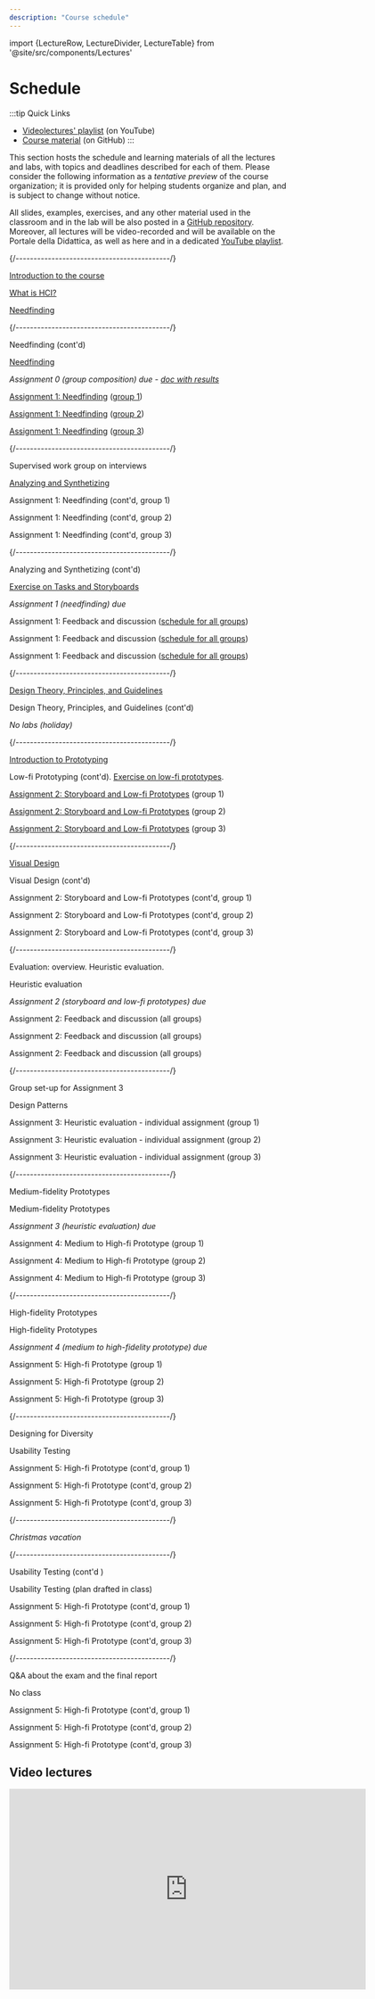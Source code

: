 ```yaml
---
description: "Course schedule"
---
```


import {LectureRow, LectureDivider, LectureTable} from '@site/src/components/Lectures'


# Schedule

:::tip Quick Links
* [Videolectures' playlist](https://www.youtube.com/playlist?list=PLs7DWGc_wmwRwGT5u9W9TKenphrJKtDss) (on YouTube)
* [Course material](https://github.com/polito-hci-2023/materials) (on GitHub)
:::

This section hosts the schedule and learning materials of all the lectures and labs, with topics and deadlines described for each of them. Please consider the following information as a _tentative preview_ of the course organization; it is provided only for helping students organize and plan, and is subject to change without notice.

All slides, examples, exercises, and any other material used in the classroom and in the lab will be also posted in a [GitHub repository](https://github.com/polito-hci-2023/materials). Moreover, all lectures will be video-recorded and will be available on the Portale della Didattica, as well as here and in a dedicated [YouTube playlist](https://www.youtube.com/playlist?list=PLs7DWGc_wmwRwGT5u9W9TKenphrJKtDss).

<LectureTable defaultTeacher="Luigi De Russis" defaultType="Lecture" showMaterial={false} language='EN'>

<LectureDivider topic='Week 01'/>{/*-------------------------------------------*/}

<LectureRow
    date="02/10/2023" time="14:30-16:00"
    video="https://youtu.be/S6_VuAk8taA"
    >
    <a href="https://polito-hci-2023.github.io/materials/slides/00-intro.pdf" title="Course introduction slides in PDF">Introduction to the course</a>
</LectureRow>

<LectureRow 
    date="03/10/2023" time="17:30-19:00"
    video="https://youtu.be/wWwFxNahoTA"
    >
    <a href="https://polito-hci-2023.github.io/materials/slides/01-whatisHCI.pdf" title="Slides on introduction to HCI in PDF">What is HCI?</a>
</LectureRow>

<LectureRow
    date="04/10/2023" time="13:00-14:30"
    video="https://youtu.be/9_OdwSfnElM"
    >
    <a href="https://polito-hci-2023.github.io/materials/slides/02-needfinding.pdf" title="Needfinding slides in PDF">Needfinding</a>
</LectureRow>

<LectureDivider topic='Week 02'/>{/*-------------------------------------------*/}

<LectureRow
    date="09/10/2023" time="14:30-16:00"
    video="https://youtu.be/wu4ASikBZZ8"
    >
    Needfinding (cont'd)
</LectureRow>

<LectureRow 
    date="10/10/2023" time="17:30-19:00" type="Exercise"
    video="https://youtu.be/uynZynu7EKE"
    >
    <a href="https://polito-hci-2023.github.io/materials/slides/02b-needfinding-exercise.pdf" title="Exercise on needfinding">Needfinding</a>
</LectureRow>

<LectureRow variant='success'
    date="10/10/2023" time="EOD" type="" teacher=""
    >
    <em>Assignment 0 (group composition) due - <a href="https://docs.google.com/spreadsheets/d/1onS_mR75WWrs4NwDaIapE9KAfhRxd1jm8KXIem5h_nY" title="Groups-Themes match">doc with results</a></em>
</LectureRow>

<LectureRow 
    date="11/10/2023" time="13:00-14:30" type="Lab" teacher="Alberto Monge Roffarello"
    >
    <a href="https://polito-hci-2023.github.io/materials/assignments/A1-needfinding.pdf" title="First assignment">Assignment 1: Needfinding</a> (<a href="https://docs.google.com/spreadsheets/d/1onS_mR75WWrs4NwDaIapE9KAfhRxd1jm8KXIem5h_nY" title="Groups-Themes match">group 1</a>)
</LectureRow>

<LectureRow 
    date="11/10/2023" time="14:30-16:00" type="Lab" 
    >
    <a href="https://polito-hci-2023.github.io/materials/assignments/A1-needfinding.pdf" title="First assignment">Assignment 1: Needfinding</a> (<a href="https://docs.google.com/spreadsheets/d/1onS_mR75WWrs4NwDaIapE9KAfhRxd1jm8KXIem5h_nY" title="Groups-Themes match">group 2</a>)
</LectureRow>

<LectureRow 
    date="11/10/2023" time="16:00-17:30" type="Lab" teacher="Tommaso Calò"
    >
    <a href="https://polito-hci-2023.github.io/materials/assignments/A1-needfinding.pdf" title="First assignment">Assignment 1: Needfinding</a> (<a href="https://docs.google.com/spreadsheets/d/1onS_mR75WWrs4NwDaIapE9KAfhRxd1jm8KXIem5h_nY" title="Groups-Themes match">group 3</a>)
</LectureRow>

<LectureDivider topic='Week 03'/>{/*-------------------------------------------*/}

<LectureRow
    date="16/10/2023" time="14:30-16:00" type="Exercise"
    >
    Supervised work group on interviews
</LectureRow>

<LectureRow 
    date="17/10/2023" time="17:30-19:00"
    video="https://youtu.be/FAj3r1CTtkI"
    >
    <a href="https://polito-hci-2023.github.io/materials/slides/03-analyzing.pdf" title="Task analysis, scenarios, and storyboards (PDF)">Analyzing and Synthetizing</a>
</LectureRow>

<LectureRow 
    date="18/10/2023" time="13:00-14:30" type="Lab" teacher="Alberto Monge Roffarello"
    >
    Assignment 1: Needfinding (cont'd, group 1)
</LectureRow>

<LectureRow 
    date="18/10/2023" time="14:30-16:00" type="Lab" teacher="Alberto Monge Roffarello"
    >
    Assignment 1: Needfinding (cont'd, group 2)
</LectureRow>

<LectureRow 
    date="18/10/2023" time="16:00-17:30" type="Lab" teacher="Tommaso Calò"
    >
    Assignment 1: Needfinding (cont'd, group 3)
</LectureRow>

<LectureDivider topic='Week 04'/>{/*-------------------------------------------*/}

<LectureRow
    date="23/10/2023" time="14:30-16:00"
    video="https://youtu.be/vpZgjmfiSPQ"
    >
    Analyzing and Synthetizing (cont'd)
</LectureRow>

<LectureRow 
    date="24/10/2023" time="17:30-19:00" type="Exercise"
    video="https://youtu.be/OsPlTPsB2Oo"
    >
    <a href="https://polito-hci-2023.github.io/materials/slides/03b-analyzing-exercise.pdf" title="Exercise on tasks and storyboards (PDF)">Exercise on Tasks and Storyboards</a>
</LectureRow>

<LectureRow variant="success" date="24/10/2023" time="EOD" teacher="" type="">
    <em>Assignment 1 (needfinding) due</em>
</LectureRow>

<LectureRow 
    date="25/10/2023" time="13:00-14:30" type="Lab" teacher="All"
    >
    Assignment 1: Feedback and discussion (<a href="https://docs.google.com/spreadsheets/d/1NngPG8eniNBA2pFE4qbOaYt1zSBjm6HF8UrwcEfHo_w" title="Schedule for the feedback session">schedule for all groups</a>)
</LectureRow>

<LectureRow 
    date="25/10/2023" time="14:30-16:00" type="Lab" teacher="All"
    >
    Assignment 1: Feedback and discussion (<a href="https://docs.google.com/spreadsheets/d/1NngPG8eniNBA2pFE4qbOaYt1zSBjm6HF8UrwcEfHo_w" title="Schedule for the feedback session">schedule for all groups</a>)
</LectureRow>

<LectureRow 
    date="25/10/2023" time="16:00-17:30" type="Lab" teacher="All"
    >
    Assignment 1: Feedback and discussion (<a href="https://docs.google.com/spreadsheets/d/1NngPG8eniNBA2pFE4qbOaYt1zSBjm6HF8UrwcEfHo_w" title="Schedule for the feedback session">schedule for all groups</a>)
</LectureRow>

<LectureDivider topic='Week 05'/>{/*-------------------------------------------*/}

<LectureRow
    date="30/10/2023" time="14:30-16:00"
    video="https://youtu.be/q92i5Z-uiuI"
    >
    <a href="https://polito-hci-2023.github.io/materials/slides/04-design-principles.pdf" title="Design theories, principles, and guidelines (PDF)">Design Theory, Principles, and Guidelines</a>
</LectureRow>

<LectureRow 
    date="31/10/2023" time="17:30-19:00"
    video="https://youtu.be/X01UHPrYTAs"
    >
    Design Theory, Principles, and Guidelines (cont'd)
</LectureRow>

<LectureRow date="01/11/2023" variant="warning" type="" teacher=""
    >
    <em>No labs (holiday)</em>
</LectureRow>

<LectureDivider topic='Week 06'/>{/*-------------------------------------------*/}

<LectureRow
    date="06/11/2023" time="14:30-16:00"
    video="https://youtu.be/Fp8LKOxVI5s"
    >
    <a href="https://polito-hci-2023.github.io/materials/slides/05-low-fi-prototypes.pdf" title="Prototyping">Introduction to Prototyping</a>
</LectureRow>

<LectureRow 
    date="07/11/2023" time="17:30-19:00" type="Exercise"
    video="https://youtu.be/8ZqCF5ud4z4"
    >
    Low-fi Prototyping (cont'd). <a href="https://polito-hci-2023.github.io/materials/slides/05b-low-fi-prototypes-exercise.pdf" title="Critique of low-fi prototypes">Exercise on low-fi prototypes</a>.
</LectureRow>

<LectureRow 
    date="08/11/2023" time="13:00-14:30" type="Lab" teacher="Alberto Monge Roffarello"
    >
    <a href="https://polito-hci-2023.github.io/materials/assignments/A2-storyboard-paper-prototypes.pdf" title="Second assignment">Assignment 2: Storyboard and Low-fi Prototypes</a> (group 1)
</LectureRow>

<LectureRow 
    date="08/11/2023" time="14:30-16:00" type="Lab" teacher="Luigi De Russis"
    >
    <a href="https://polito-hci-2023.github.io/materials/assignments/A2-storyboard-paper-prototypes.pdf" title="Second assignment">Assignment 2: Storyboard and Low-fi Prototypes</a> (group 2)
</LectureRow>

<LectureRow 
    date="08/11/2023" time="16:00-17:30" type="Lab" teacher="Tommaso Calò"
    >
    <a href="https://polito-hci-2023.github.io/materials/assignments/A2-storyboard-paper-prototypes.pdf" title="Second assignment">Assignment 2: Storyboard and Low-fi Prototypes</a> (group 3)
</LectureRow>

<LectureDivider topic='Week 07'/>{/*-------------------------------------------*/}

<LectureRow
    date="13/11/2023" time="14:30-16:00"
    video="https://youtu.be/R5C_xz_lZtA"
    >
    <a href="https://polito-hci-2023.github.io/materials/slides/06-visualdesign.pdf" title="Visual design and navigation">Visual Design</a>
</LectureRow>

<LectureRow 
    date="14/11/2023" time="17:30-19:00"
    video="https://youtu.be/JrBcXjsqmmo"
    >
    Visual Design (cont'd)
</LectureRow>

<LectureRow 
    date="15/11/2023" time="13:00-14:30" type="Lab" teacher="Alberto Monge Roffarello"
    >
    Assignment 2: Storyboard and Low-fi Prototypes (cont'd, group 1)
</LectureRow>

<LectureRow 
    date="15/11/2023" time="14:30-16:00" type="Lab" teacher="Luigi De Russis"
    >
    Assignment 2: Storyboard and Low-fi Prototypes (cont'd, group 2)
</LectureRow>

<LectureRow 
    date="15/11/2023" time="16:00-17:30" type="Lab" teacher="Tommaso Calò"
    >
    Assignment 2: Storyboard and Low-fi Prototypes (cont'd, group 3)
</LectureRow>

<LectureDivider topic='Week 08'/>{/*-------------------------------------------*/}

<LectureRow
    date="20/11/2023" time="14:30-16:00" teacher="Alberto Monge Roffarello"
    >
    Evaluation: overview. Heuristic evaluation.
</LectureRow>

<LectureRow 
    date="21/11/2023" time="17:30-19:00" type="Exercise" teacher="Alberto Monge Roffarello"
    >
    Heuristic evaluation
</LectureRow>

<LectureRow variant="success" date="21/11/2023" time="EOD" teacher="" type="">
    <em>Assignment 2 (storyboard and low-fi prototypes) due</em>
</LectureRow>

<LectureRow 
    date="22/11/2023" time="13:00-14:30" type="Lab" teacher="All"
    >
    Assignment 2: Feedback and discussion (all groups)
</LectureRow>

<LectureRow 
    date="22/11/2023" time="14:30-16:00" type="Lab" teacher="All"
    >
    Assignment 2: Feedback and discussion (all groups)
</LectureRow>

<LectureRow 
    date="22/11/2023" time="16:00-17:30" type="Lab" teacher="All"
    >
    Assignment 2: Feedback and discussion (all groups)
</LectureRow>

<LectureDivider topic='Week 09'/>{/*-------------------------------------------*/}

<LectureRow
    date="27/11/2023" time="14:30-16:00" type="Exercise" teacher="Alberto Monge Roffarello"
    >
    Group set-up for Assignment 3
</LectureRow>

<LectureRow 
    date="28/11/2023" time="17:30-19:00" teacher="Alberto Monge Roffarello"
    >
    Design Patterns
</LectureRow>

<LectureRow 
    date="29/11/2023" time="13:00-14:30" type="Lab" teacher="Alberto Monge Roffarello"
    >
    Assignment 3: Heuristic evaluation - individual assignment (group 1)
</LectureRow>

<LectureRow 
    date="29/11/2023" time="14:30-16:00" type="Lab" teacher="Alberto Monge Roffarello"
    >
    Assignment 3: Heuristic evaluation - individual assignment (group 2)
</LectureRow>

<LectureRow 
    date="29/11/2023" time="16:00-17:30" type="Lab" teacher="Tommaso Calò"
    >
    Assignment 3: Heuristic evaluation - individual assignment (group 3)
</LectureRow>

<LectureDivider topic='Week 10'/>{/*-------------------------------------------*/}

<LectureRow
    date="04/12/2023" time="14:30-16:00" teacher="Alberto Monge Roffarello"
    >
    Medium-fidelity Prototypes
</LectureRow>

<LectureRow 
    date="05/12/2023" time="17:30-19:00" type="Exercise" teacher="Alberto Monge Roffarello"
    >
    Medium-fidelity Prototypes
</LectureRow>

<LectureRow variant="success" date="05/12/2023" time="EOD" teacher="" type="">
    <em>Assignment 3 (heuristic evaluation) due</em>
</LectureRow>

<LectureRow 
    date="06/12/2023" time="13:00-14:30" type="Lab" teacher="Alberto Monge Roffarello"
    >
    Assignment 4: Medium to High-fi Prototype (group 1)
</LectureRow>

<LectureRow 
    date="06/12/2023" time="14:30-16:00" type="Lab" teacher="Tommaso Calò"
    >
    Assignment 4: Medium to High-fi Prototype (group 2)
</LectureRow>

<LectureRow 
    date="06/12/2023" time="16:00-17:30" type="Lab" teacher="Tommaso Calò"
    >
    Assignment 4: Medium to High-fi Prototype (group 3)
</LectureRow>

<LectureDivider topic='Week 11'/>{/*-------------------------------------------*/}

<LectureRow
    date="11/12/2023" time="14:30-16:00"
    >
    High-fidelity Prototypes
</LectureRow>

<LectureRow 
    date="12/12/2023" time="17:30-19:00" type="Exercise"
    >
    High-fidelity Prototypes
</LectureRow>

<LectureRow variant="success" date="12/12/2023" time="EOD" teacher="" type="">
    <em>Assignment 4 (medium to high-fidelity prototype) due</em>
</LectureRow>

<LectureRow 
    date="13/12/2023" time="13:00-14:30" type="Lab" teacher="Alberto Monge Roffarello"
    >
    Assignment 5: High-fi Prototype (group 1)
</LectureRow>

<LectureRow 
    date="13/12/2023" time="14:30-16:00" type="Lab"
    >
    Assignment 5: High-fi Prototype (group 2)
</LectureRow>

<LectureRow 
    date="13/12/2023" time="16:00-17:30" type="Lab" teacher="Tommaso Calò"
    >
    Assignment 5: High-fi Prototype (group 3)
</LectureRow>

<LectureDivider topic='Week 12'/>{/*-------------------------------------------*/}

<LectureRow
    date="18/12/2023" time="14:30-16:00"
    >
    Designing for Diversity
</LectureRow>

<LectureRow 
    date="19/12/2023" time="17:30-19:00"
    >
    Usability Testing
</LectureRow>

<LectureRow 
    date="20/12/2023" time="13:00-14:30" type="Lab" teacher="Alberto Monge Roffarello"
    >
    Assignment 5: High-fi Prototype (cont'd, group 1)
</LectureRow>

<LectureRow 
    date="20/12/2023" time="14:30-16:00" type="Lab"
    >
    Assignment 5: High-fi Prototype (cont'd, group 2)
</LectureRow>

<LectureRow 
    date="20/12/2023" time="16:00-17:30" type="Lab" teacher="Tommaso Calò"
    >
    Assignment 5: High-fi Prototype (cont'd, group 3)
</LectureRow>

<LectureDivider />{/*-------------------------------------------*/}

<LectureRow variant="warning" teacher="" type="">
    <em>Christmas vacation</em>
</LectureRow>

<LectureDivider topic='Week 13'/>{/*-------------------------------------------*/}

<LectureRow
    date="08/01/2024" time="14:30-16:00"
    >
    Usability Testing (cont'd )
</LectureRow>

<LectureRow 
    date="09/01/2024" time="17:30-19:00" type="Exercise"
    >
    Usability Testing (plan drafted in class)
</LectureRow>

<LectureRow 
    date="10/01/2024" time="13:00-14:30" type="Lab" teacher="Alberto Monge Roffarello"
    >
    Assignment 5: High-fi Prototype (cont'd, group 1)
</LectureRow>

<LectureRow 
    date="10/01/2024" time="14:30-16:00" type="Lab"
    >
    Assignment 5: High-fi Prototype (cont'd, group 2)
</LectureRow>

<LectureRow 
    date="10/01/2024" time="16:00-17:30" type="Lab" teacher="Tommaso Calò"
    >
    Assignment 5: High-fi Prototype (cont'd, group 3)
</LectureRow>

<LectureDivider topic='Week 14'/>{/*-------------------------------------------*/}

<LectureRow
    date="15/01/2024" time="14:30-16:00"
    >
    Q&A about the exam and the final report
</LectureRow>

<LectureRow 
    date="16/01/2024" time="17:30-19:00" type="" variant="warning"
    >
    No class
</LectureRow>

<LectureRow 
    date="17/01/2024" time="13:00-14:30" type="Lab"
    >
    Assignment 5: High-fi Prototype (cont'd, group 1)
</LectureRow>

<LectureRow 
    date="17/01/2024" time="14:30-16:00" type="Lab"
    >
    Assignment 5: High-fi Prototype (cont'd, group 2)
</LectureRow>

<LectureRow 
    date="17/01/2024" time="16:00-17:30" type="Lab" teacher="Tommaso Calò"
    >
    Assignment 5: High-fi Prototype (cont'd, group 3)
</LectureRow>

</LectureTable>

## Video lectures
<iframe width="640" height="360" src="https://www.youtube-nocookie.com/embed/videoseries?si=5A1NPTqfKzq99Xnv&amp;list=PLs7DWGc_wmwRwGT5u9W9TKenphrJKtDss" title="YouTube video player" frameborder="0" allow="accelerometer; autoplay; clipboard-write; encrypted-media; gyroscope; picture-in-picture; web-share" allowfullscreen></iframe>

